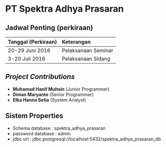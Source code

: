 # PT Spektra Adhya Prasaran

## Jadwal Penting (perkiraan)

| Tanggal (Perkiraan) | Keterangan      |
| :-------------  | :-------------      |
| 20-29 Juni 2016 | Pelaksanaan Seminar |
| 3-20 Juli 2016  | Pelaksanaan Sidang  |

## _Project Contributions_
* __Muhamad Hanif Muhsin__ (Junior Programmer)
* __Dimas Maryanto__ (Senior Programmer)
* __Elka Hanna Setia__ (System Analyst)

## Sistem Properties

* Schema database : spektra_adhya_prasaran
* password database : admin
* jdbc url : jdbc:postgresql://localhost:5432/spektra_adhya_prasaran_db